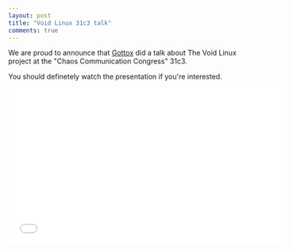 ```yaml
---
layout: post
title: "Void Linux 31c3 talk"
comments: true
---
```


We are proud to announce that [Gottox](https://github.com/Gottox) did
a talk about The Void Linux project at the "Chaos Communication Congress"
31c3.

You should definetely watch the presentation if you're interested.

<iframe class="video" width="560" height="315" src="//www.youtube.com/embed/ZHKKYHoG4bo" frameborder="0" allowfullscreen></iframe>
